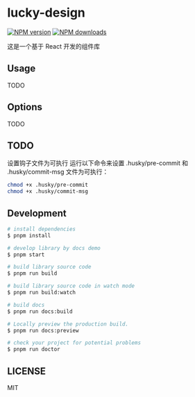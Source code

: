 # lucky-design

[![NPM version](https://img.shields.io/npm/v/lucky-design.svg?style=flat)](https://npmjs.org/package/lucky-design)
[![NPM downloads](http://img.shields.io/npm/dm/lucky-design.svg?style=flat)](https://npmjs.org/package/lucky-design)

这是一个基于 React 开发的组件库

## Usage

TODO

## Options

TODO

## TODO

设置钩子文件为可执行
运行以下命令来设置 .husky/pre-commit 和 .husky/commit-msg 文件为可执行：

```bash
chmod +x .husky/pre-commit
chmod +x .husky/commit-msg
```

## Development

```bash
# install dependencies
$ pnpm install

# develop library by docs demo
$ pnpm start

# build library source code
$ pnpm run build

# build library source code in watch mode
$ pnpm run build:watch

# build docs
$ pnpm run docs:build

# Locally preview the production build.
$ pnpm run docs:preview

# check your project for potential problems
$ pnpm run doctor
```

## LICENSE

MIT

